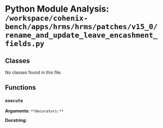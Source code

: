 # Python Module Analysis: `/workspace/cohenix-bench/apps/hrms/hrms/patches/v15_0/rename_and_update_leave_encashment_fields.py`

## Classes

No classes found in this file.


## Functions

### `execute`
**Arguments:** ``
**Decorators:** ``

**Docstring:**
```

```

